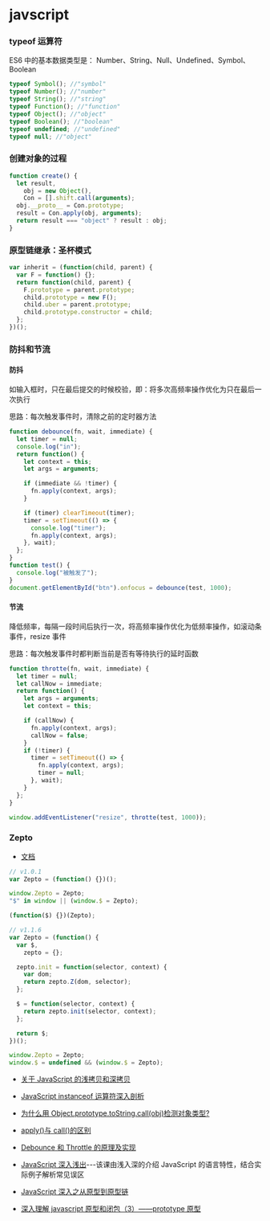 # javscript

### typeof 运算符

ES6 中的基本数据类型是：
Number、String、Null、Undefined、Symbol、Boolean

```javascript
typeof Symbol(); //"symbol"
typeof Number(); //"number"
typeof String(); //"string"
typeof Function(); //"function"
typeof Object(); //"object"
typeof Boolean(); //"boolean"
typeof undefined; //"undefined"
typeof null; //"object"
```

### 创建对象的过程

```javascript
function create() {
  let result,
    obj = new Object(),
    Con = [].shift.call(arguments);
  obj.__proto__ = Con.prototype;
  result = Con.apply(obj, arguments);
  return result === "object" ? result : obj;
}
```

### 原型链继承：圣杯模式

```javascript
var inherit = (function(child, parent) {
  var F = function() {};
  return function(child, parent) {
    F.prototype = parent.prototype;
    child.prototype = new F();
    child.uber = parent.prototype;
    child.prototype.constructor = child;
  };
})();
```

### 防抖和节流

#### 防抖

如输入框时，只在最后提交的时候校验，即：将多次高频率操作优化为只在最后一次执行

思路：每次触发事件时，清除之前的定时器方法

```javascript
function debounce(fn, wait, immediate) {
  let timer = null;
  console.log("in");
  return function() {
    let context = this;
    let args = arguments;

    if (immediate && !timer) {
      fn.apply(context, args);
    }

    if (timer) clearTimeout(timer);
    timer = setTimeout(() => {
      console.log("timer");
      fn.apply(context, args);
    }, wait);
  };
}
function test() {
  console.log("被触发了");
}
document.getElementById("btn").onfocus = debounce(test, 1000);
```

#### 节流

降低频率，每隔一段时间后执行一次，将高频率操作优化为低频率操作，如滚动条事件，resize 事件

思路：每次触发事件时都判断当前是否有等待执行的延时函数

```javascript
function throtte(fn, wait, immediate) {
  let timer = null;
  let callNow = immediate;
  return function() {
    let args = arguments;
    let context = this;

    if (callNow) {
      fn.apply(context, args);
      callNow = false;
    }
    if (!timer) {
      timer = setTimeout(() => {
        fn.apply(context, args);
        timer = null;
      }, wait);
    }
  };
}

window.addEventListener("resize", throtte(test, 1000));
```

### Zepto

- [文档](http://www.kancloud.cn/wangfupeng/zepto-design-srouce/173680)

```javascript
// v1.0.1
var Zepto = (function() {})();

window.Zepto = Zepto;
"$" in window || (window.$ = Zepto);

(function($) {})(Zepto);

// v1.1.6
var Zepto = (function() {
  var $,
    zepto = {};

  zepto.init = function(selector, context) {
    var dom;
    return zepto.Z(dom, selector);
  };

  $ = function(selector, context) {
    return zepto.init(selector, context);
  };

  return $;
})();

window.Zepto = Zepto;
window.$ = undefined && (window.$ = Zepto);
```

- [关于 JavaScript 的浅拷贝和深拷贝](https://www.cnblogs.com/Chen-XiaoJun/p/6217373.html)

- [JavaScript instanceof 运算符深入剖析](https://www.ibm.com/developerworks/cn/web/1306_jiangjj_jsinstanceof/index.html)
- [为什么用 Object.prototype.toString.call(obj)检测对象类型?](https://www.cnblogs.com/youhong/p/6209054.html)
- [apply()与 call()的区别](https://www.cnblogs.com/lengyuehuahun/p/5643625.html)
- [Debounce 和 Throttle 的原理及实现](https://www.tuicool.com/articles/YvyQRrv)
- [JavaScript 深入浅出](https://www.imooc.com/learn/277)---该课由浅入深的介绍 JavaScript 的语言特性，结合实际例子解析常见误区
- [JavaScript 深入之从原型到原型链](https://github.com/mqyqingfeng/Blog/issues/2)
- [深入理解 javascript 原型和闭包（3）——prototype 原型](https://www.cnblogs.com/wangfupeng1988/p/3978131.html)
